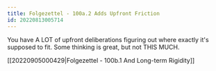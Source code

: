 ```yaml
---
title: Folgezettel - 100a.2 Adds Upfront Friction
id: 20220813005714
---
```

You have A LOT of upfront deliberations figuring out where exactly it's supposed to fit. Some thinking is great, but not THIS MUCH.

[[20220905000429|Folgezettel - 100b.1 And Long-term Rigidity]]